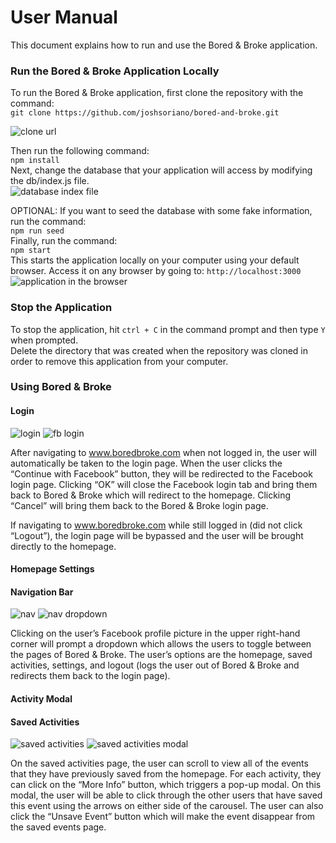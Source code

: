 # User Manual
This document explains how to run and use the Bored & Broke application.

### Run the Bored & Broke Application Locally

To run the Bored & Broke application, first clone the repository with the command:                
`git clone https://github.com/joshsoriano/bored-and-broke.git`           

![clone url](https://raw.githubusercontent.com/joshsoriano/bored-and-broke/master/documents/user%20manual/gitclone.png)

Then run the following command:                
`npm install`           
Next, change the database that your application will access by modifying the db/index.js file.           
![database index file](https://raw.githubusercontent.com/joshsoriano/bored-and-broke/master/documents/user%20manual/dbindex.png)

OPTIONAL: If you want to seed the database with some fake information, run the command:            
`npm run seed`               
Finally, run the command:              
`npm start`                  
This starts the application locally on your computer using your default browser. Access it on any browser by going to:     `http://localhost:3000`      
![application in the browser](https://raw.githubusercontent.com/joshsoriano/bored-and-broke/master/documents/user%20manual/app.png)

### Stop the Application
To stop the application, hit `ctrl + C` in the command prompt and then type `Y` when prompted.          
Delete the directory that was created when the repository was cloned in order to remove this application from your computer.          

### Using Bored & Broke

#### Login
![login](https://raw.githubusercontent.com/joshsoriano/bored-and-broke/master/documents/user%20manual/bb-login.png)
![fb login](https://raw.githubusercontent.com/joshsoriano/bored-and-broke/master/documents/user%20manual/facebook-login.png)

After navigating to www.boredbroke.com when not logged in, the user will automatically be taken to the login page. When the user clicks the “Continue with Facebook” button, they will be redirected to the Facebook login page. Clicking “OK” will close the Facebook login tab and bring them back to Bored & Broke which will redirect to the homepage. Clicking “Cancel” will bring them back to the Bored & Broke login page. 

If navigating to www.boredbroke.com while still logged in (did not click “Logout”), the login page will be bypassed and the user will be brought directly to the homepage. 

#### Homepage Settings

#### Navigation Bar
![nav](https://raw.githubusercontent.com/joshsoriano/bored-and-broke/master/documents/user%20manual/nav.png)
![nav dropdown](https://raw.githubusercontent.com/joshsoriano/bored-and-broke/master/documents/user%20manual/nav-dropdown.png)

Clicking on the user’s Facebook profile picture in the upper right-hand corner will prompt a dropdown which allows the users to toggle between the pages of Bored & Broke. The user’s options are the homepage, saved activities, settings, and logout (logs the user out of Bored & Broke and redirects them back to the login page). 

#### Activity Modal

#### Saved Activities
![saved activities](https://raw.githubusercontent.com/joshsoriano/bored-and-broke/master/documents/user%20manual/saved-activities.png)
![saved activities modal](https://raw.githubusercontent.com/joshsoriano/bored-and-broke/master/documents/user%20manual/saved-activities-modal.png)

On the saved activities page, the user can scroll to view all of the events that they have previously saved from the homepage. For each activity, they can click on the “More Info” button, which triggers a pop-up modal. On this modal, the user will be able to click through the other users that have saved this event using the arrows on either side of the carousel. The user can also click the “Unsave Event” button which will make the event disappear from the saved events page. 



